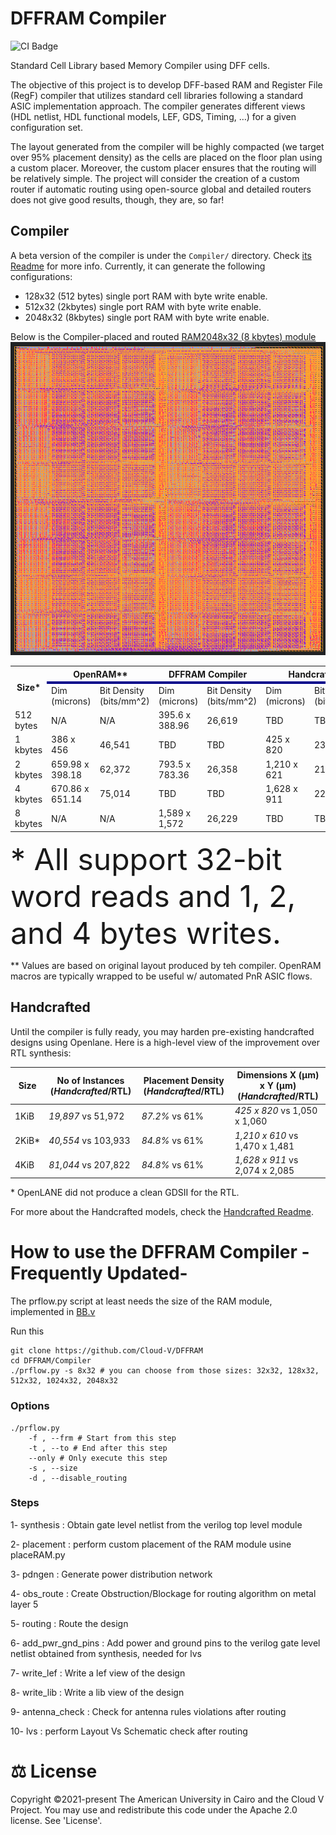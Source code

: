 # DFFRAM Compiler
![CI Badge](https://github.com/Cloud-V/DFFRAM/actions/workflows/main.yml/badge.svg?branch=main)

Standard Cell Library based Memory Compiler using DFF cells.

The objective of this project is to develop DFF-based RAM and Register File (RegF) compiler that utilizes standard cell libraries following a standard ASIC implementation approach. The compiler generates different views (HDL netlist, HDL functional models, LEF, GDS, Timing, …) for a given configuration set. 

The layout generated from the compiler will be highly compacted (we target over 95% placement density) as the cells are placed on the floor plan using a custom placer. Moreover, the custom placer ensures that the routing will be relatively simple. The project will consider the creation of a custom router if automatic routing using open-source global and detailed routers does not give good results, though, they are, so far!

## Compiler
A beta version of the compiler is under the `Compiler/` directory. Check [its Readme](./Compiler/Readme.md) for more info. Currently, it can generate the following configurations:
- 128x32 (512 bytes) single port RAM with byte write enable.
- 512x32 (2kbytes) single port RAM with byte write enable.
- 2048x32 (8kbytes) single port RAM with byte write enable.

Below is the Compiler-placed and routed [RAM2048x32 (8 kbytes) module](./Compiler/BB.v) ![Layout](./Compiler/docs/img/8kb_layout.png) 

<table>
  <tr>
    <th rowspan="2">Size*</th> 
    <th colspan="2">OpenRAM**</th> 
    <th colspan="2">DFFRAM Compiler</th> 
    <th colspan="2">Handcrafted</th> 
    <th colspan="2">RTL</th>
  </tr>
  <tr style="border-top:4px solid darkblue;">
    <td> Dim (microns) </td> <td> Bit Density (bits/mm^2) </td>
    <td> Dim (microns) </td> <td> Bit Density (bits/mm^2) </td>
    <td> Dim (microns) </td> <td> Bit Density (bits/mm^2) </td>
    <td> Dim (microns) </td> <td> Bit Density (bits/mm^2) </td>
  </tr>
  <tr>
    <td> 512 bytes </td>
    <td> N/A </td> <td> N/A </td>
    <td> 395.6 x 388.96 </td> <td> 26,619 </td>
    <td> TBD </td> <td> TBD </td>
    <td> TBD </td> <td> TBD </td>
  </tr>
  <tr>
    <td> 1 kbytes </td>
    <td> 386 x 456 </td> <td> 46,541 </td>
    <td> TBD </td> <td> TBD </td>
    <td> 425 x 820 </td> <td> 23,506 </td>
    <td> 1,050 x 1,060 </td> <td> 7,360 </td>
  </tr>
  <tr>
    <td> 2 kbytes </td>
    <td> 659.98 x 398.18  </td> <td> 62,372 </td>
    <td> 793.5 x 783.36 </td> <td> 26,358 </td>
    <td> 1,210 x 621 </td> <td> 21,789 </td>
    <td> TBD </td> <td> TBD </td>
  </tr>
  <tr>
    <td> 4 kbytes </td>
    <td> 670.86 x 651.14 </td> <td> 75,014 </td>
    <td> TBD </td> <td> TBD </td>
    <td> 1,628 x 911 </td> <td> 22,094 </td>
    <td> 2,074 x 2,085 </td> <td> 7,578 </td>
    
  </tr>
  <tr>
    <td> 8 kbytes </td>
    <td> N/A </td> <td> N/A </td>
    <td> 1,589 x 1,572</td> <td> 26,229 </td>
    <td> TBD </td> <td> TBD </td>
    <td> TBD </td> <td> TBD </td>
  </tr>
</table>

<font size="8px"> \* All support 32-bit word reads and 1, 2, and 4 bytes writes.  </font>

\*\* Values are based on original layout produced by teh compiler. OpenRAM macros are typically wrapped to be useful w/ automated PnR ASIC flows.

## Handcrafted
Until the compiler is fully ready, you may harden pre-existing handcrafted designs using Openlane.  Here is a high-level view of the improvement over RTL synthesis:

| Size  | No of Instances (*Handcrafted*/RTL) | Placement Density (*Handcrafted*/RTL) | Dimensions X (µm) x Y (µm) (*Handcrafted*/RTL) |
| -     | -                                   | -                                     | -                                              |
| 1KiB  | *19,897* vs 51,972                  | *87.2%* vs 61%                        | *425	x 820* vs 1,050 x 1,060                  |
| 2KiB* | *40,554* vs 103,933                 | *84.8%* vs 61%                        | *1,210 x 610* vs 1,470 x 1,481                 |
| 4KiB  | *81,044* vs 207,822                 | *84.8%* vs 61%                        | *1,628 x 911* vs 2,074 x 2,085                 |

\*  OpenLANE did not produce a clean GDSII for the RTL.

For more about the Handcrafted models, check the [Handcrafted Readme](./Handcrafted/docs/Readme.md).

# How to use the DFFRAM Compiler -Frequently Updated-

The prflow.py script at least needs the size of the RAM module, implemented in [BB.v](./Compiler/BB.v)

Run this
```shell
git clone https://github.com/Cloud-V/DFFRAM 
cd DFFRAM/Compiler
./prflow.py -s 8x32 # you can choose from those sizes: 32x32, 128x32, 512x32, 1024x32, 2048x32  
```
### Options

```
./prflow.py    
    -f , --frm # Start from this step
    -t , --to # End after this step
    --only # Only execute this step
    -s , --size
    -d , --disable_routing

```

### Steps

1- synthesis : Obtain gate level netlist from the verilog top level module

2- placement : perform custom placement of the RAM module usine placeRAM.py

3- pdngen : Generate power distribution network

4- obs_route : Create Obstruction/Blockage for routing algorithm on metal layer 5

5- routing : Route the design

6- add_pwr_gnd_pins : Add power and ground pins to the verilog gate level netlist obtained from synthesis, needed for lvs

7- write_lef : Write a lef view of the design

8- write_lib : Write a lib view of the design

9- antenna_check : Check for antenna rules violations after routing 

10- lvs : perform Layout Vs Schematic check after routing


# ⚖️ License
Copyright ©2021-present The American University in Cairo and the Cloud V Project. You may use and redistribute this code under the Apache 2.0 license. See 'License'.
